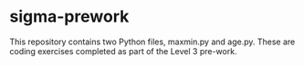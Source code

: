 # sigma-prework

This repository contains two Python files, maxmin.py and age.py.
These are coding exercises completed as part of the Level 3 pre-work.